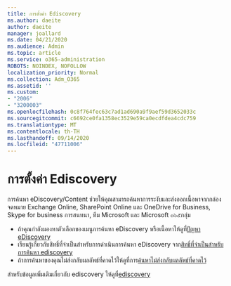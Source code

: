 ```yaml
---
title: การตั้งค่า Ediscovery
ms.author: daeite
author: daeite
manager: joallard
ms.date: 04/21/2020
ms.audience: Admin
ms.topic: article
ms.service: o365-administration
ROBOTS: NOINDEX, NOFOLLOW
localization_priority: Normal
ms.collection: Adm_O365
ms.assetid: ''
ms.custom:
- "2006"
- "3200003"
ms.openlocfilehash: 0c8f764fec63c7ad1ad690a9f9aef59d3652033c
ms.sourcegitcommit: c6692ce0fa1358ec3529e59ca0ecdfdea4cdc759
ms.translationtype: MT
ms.contentlocale: th-TH
ms.lasthandoff: 09/14/2020
ms.locfileid: "47711006"
---
```

# <a name="ediscovery-settings"></a>การตั้งค่า Ediscovery

การค้นหา eDiscovery/Content ช่วยให้คุณสามารถค้นหาการระงับและส่งออกเนื้อหาจากกล่องจดหมาย Exchange Online, SharePoint Online และ OneDrive for Business, Skype for business การสนทนา, ทีม Microsoft และ Microsoft ๓๖๕กลุ่ม

- ถ้าคุณกำลังมองหาตัวเลือกของเมนูการค้นหา eDiscovery หรือเนื้อหาให้ดูที่[ปัญหา eDiscovery](https://docs.microsoft.com/alchemyinsights/ediscovery-issues)
- เรียนรู้เกี่ยวกับสิทธิ์ที่จำเป็นสำหรับการดำเนินการค้นหา eDiscovery จาก[สิทธิ์ที่จำเป็นสำหรับการค้นหา ediscovery](https://docs.microsoft.com/alchemyinsights/permissions-required-for-ediscovery-searches)
- ถ้าการค้นหาของคุณไม่ส่งกลับผลลัพธ์ที่คาดไว้ให้ดูที่การ[ค้นหาไม่ส่งกลับผลลัพธ์ที่คาดไว้](https://docs.microsoft.com/alchemyinsights/search-not-returning-expected-results)

สำหรับข้อมูลเพิ่มเติมเกี่ยวกับ ediscovery ให้ดูที่[ediscovery](https://docs.microsoft.com/microsoft-365/compliance/ediscovery)
